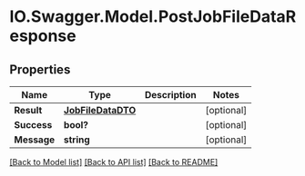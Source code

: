 # IO.Swagger.Model.PostJobFileDataResponse
## Properties

Name | Type | Description | Notes
------------ | ------------- | ------------- | -------------
**Result** | [**JobFileDataDTO**](JobFileDataDTO.md) |  | [optional] 
**Success** | **bool?** |  | [optional] 
**Message** | **string** |  | [optional] 

[[Back to Model list]](../README.md#documentation-for-models) [[Back to API list]](../README.md#documentation-for-api-endpoints) [[Back to README]](../README.md)

